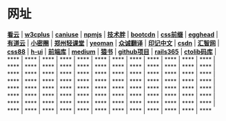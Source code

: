 # 网址

**[看云](https://www.kancloud.cn/)**  | **[w3cplus](https://www.w3cplus.com/)** | **[caniuse](https://www.caniuse.com/)** | **[npmjs](https://www.npmjs.com/)** | **[技术胖](http://jspang.com/)** | **[bootcdn](http://www.bootcdn.cn/)** | **[css前缀](http://shouldiprefix.com/#supports)** | **[egghead](https://egghead.io/)** | **[有道云](https://note.youdao.com/)** | **[小密圈](https://devopen.club/)** | **[郑州轻课堂](http://www.qingkt.com/index.html)** | **[yeoman](http://yeoman.io/learning/)** | **[众诚翻译](https://www.zcfy.cc/)** | **[印记中文](https://docschina.org/)** | **[csdn](http://lib.csdn.net/home)** | **[汇智网](http://www.hubwiz.com/)** | **[css88](http://www.css88.com/)** | **[h-ui](http://www.h-ui.net/site.shtml)** | **[前端库](https://www.awesomes.cn/repos/Mobile?sort=new)** | **[medium](https://medium.com/topic/technology)** | **[猿书](http://apebook.org/book/webstorm)** | **[github项目](https://segmentfault.com/a/1190000002804472)** | **[rails365](https://www.rails365.net/)** | **[ctolib码库](https://javascript.ctolib.com/)** | **** | **** | **** | **** | **** | **** | **** | **** | **** | **** | **** | **** | **** | **** | **** | **** | **** | **** | **** | **** | **** | **** | **** | **** | **** | **** | **** | **** | **** | **** | **** | **** | **** | **** | **** | **** | **** | **** | **** | **** | **** | **** | **** | **** | **** | **** | **** | **** | **** | **** | **** | **** | **** | **** | **** | **** | **** | **** | **** | **** | **** | **** | **** | **** | **** | **** | **** | **** | **** | **** | **** | **** | **** | **** | **** | **** | **** | **** | **** | **** | **** | **** | **** | **** | **** | **** | **** | **** | **** | **** | **** | **** | **** | **** | **** | ****

